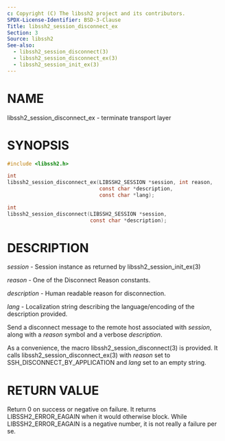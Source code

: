 ```yaml
---
c: Copyright (C) The libssh2 project and its contributors.
SPDX-License-Identifier: BSD-3-Clause
Title: libssh2_session_disconnect_ex
Section: 3
Source: libssh2
See-also:
  - libssh2_session_disconnect(3)
  - libssh2_session_disconnect_ex(3)
  - libssh2_session_init_ex(3)
---
```


# NAME

libssh2_session_disconnect_ex - terminate transport layer

# SYNOPSIS

~~~c
#include <libssh2.h>

int
libssh2_session_disconnect_ex(LIBSSH2_SESSION *session, int reason,
                              const char *description,
                              const char *lang);

int
libssh2_session_disconnect(LIBSSH2_SESSION *session,
                           const char *description);
~~~

# DESCRIPTION

*session* - Session instance as returned by libssh2_session_init_ex(3)

*reason* - One of the Disconnect Reason constants.

*description* - Human readable reason for disconnection.

*lang* - Localization string describing the language/encoding of the description provided.

Send a disconnect message to the remote host associated with *session*,
along with a *reason* symbol and a verbose *description*.

As a convenience, the macro libssh2_session_disconnect(3)
is provided. It calls libssh2_session_disconnect_ex(3)
with *reason* set to SSH_DISCONNECT_BY_APPLICATION
and *lang* set to an empty string.

# RETURN VALUE

Return 0 on success or negative on failure. It returns
LIBSSH2_ERROR_EAGAIN when it would otherwise block. While
LIBSSH2_ERROR_EAGAIN is a negative number, it is not really a failure per se.
